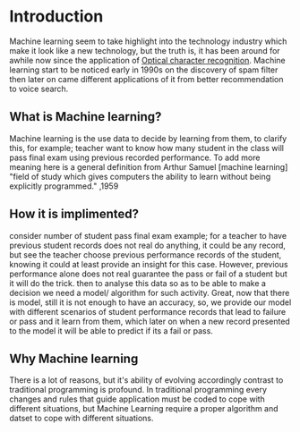 # Introduction
Machine learning seem to take highlight into the technology industry which make it look like a new technology, but the truth is, it has been around for awhile now since the application of [Optical character recognition](https://en.wikipedia.org/wiki/Optical_character_recognition).
Machine learning start to be noticed early in 1990s on the discovery of spam filter then later on came different applications of it from better recommendation to voice search.
## What is Machine learning?
Machine learning is the use data to decide by learning from them, to clarify this, for example; teacher want to know how many student in the class will pass final exam using previous recorded performance. To add more  meaning here is a general definition from Arthur Samuel [machine learning] "field of study which gives computers the ability to learn without being explicitly programmed." ,1959
## How it is implimented?
consider number of student pass final exam example; for a teacher to have previous student records does not real do anything, it could be any record, but see the teacher choose previous performance records of the student, knowing it could at least provide an insight for this case. However, previous performance alone does not real guarantee the pass or fail of a student but it will do the trick. then to analyse this data so as to be able to make a decision we need a model/ algorithm for such activity. Great, now that there is model, still it is not enough to have an accuracy, so, we provide our model with different scenarios of student performance records that lead to failure or pass and it learn from them, which later on when a new record presented to the model it will be able to predict if its a fail or pass.

 ## Why Machine learning
There is a lot of reasons, but it's ability of evolving accordingly contrast to traditional programming is profound. In traditional programming every changes and rules that guide application must be coded to cope with different situations, but Machine Learning require a proper algorithm and datset to cope with different situations.


